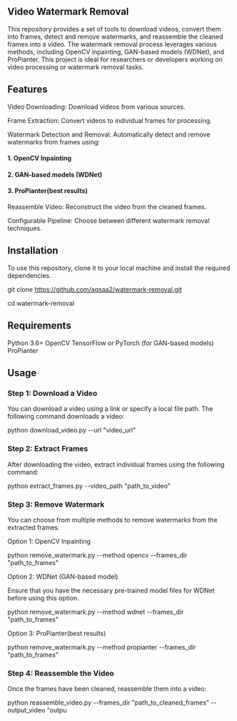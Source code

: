 ## Video Watermark Removal

This repository provides a set of tools to download videos, convert them into frames, detect and remove watermarks, and reassemble the cleaned frames into a video. The watermark removal process leverages various methods, including OpenCV inpainting, GAN-based models (WDNet), and ProPianter. This project is ideal for researchers or developers working on video processing or watermark removal tasks.

## Features


Video Downloading: Download videos from various sources.


Frame Extraction: Convert videos to individual frames for processing.


Watermark Detection and Removal: Automatically detect and remove watermarks from frames using:


#### 1. OpenCV Inpainting


#### 2. GAN-based models (WDNet)


#### 3. ProPianter(best results)


Reassemble Video: Reconstruct the video from the cleaned frames.


Configurable Pipeline: Choose between different watermark removal techniques.


## Installation


To use this repository, clone it to your local machine and install the required dependencies.


git clone https://github.com/aqsaa2/watermark-removal.git


cd watermark-removal


## Requirements
Python 3.6+
OpenCV
TensorFlow or PyTorch (for GAN-based models)
ProPianter

## Usage


### Step 1: Download a Video

You can download a video using a link or specify a local file path. The following command downloads a video:


python download_video.py --url "video_url"


### Step 2: Extract Frames

After downloading the video, extract individual frames using the following command:


python extract_frames.py --video_path "path_to_video"


### Step 3: Remove Watermark

You can choose from multiple methods to remove watermarks from the extracted frames.

Option 1: OpenCV Inpainting


python remove_watermark.py --method opencv --frames_dir "path_to_frames"


Option 2: WDNet (GAN-based model)


Ensure that you have the necessary pre-trained model files for WDNet before using this option.


python remove_watermark.py --method wdnet --frames_dir "path_to_frames"


Option 3: ProPianter(best results)


python remove_watermark.py --method propianter --frames_dir "path_to_frames"


### Step 4: Reassemble the Video

Once the frames have been cleaned, reassemble them into a video:


python reassemble_video.py --frames_dir "path_to_cleaned_frames" --output_video "outpu
